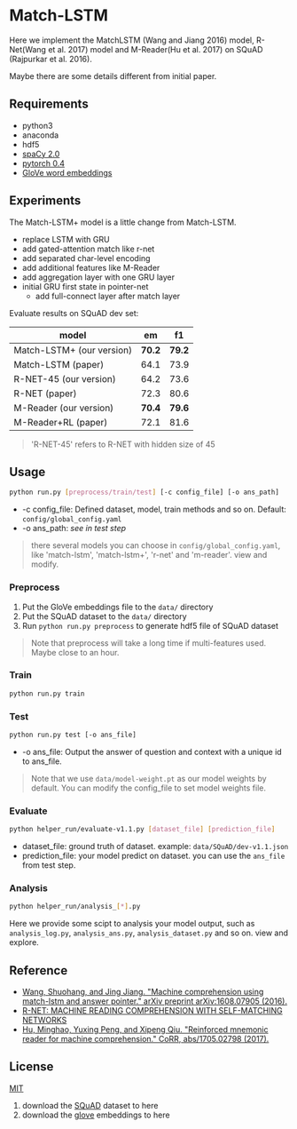 # Match-LSTM

Here we implement the MatchLSTM (Wang and Jiang 2016) model, R-Net(Wang et al. 2017) model and M-Reader(Hu et al. 2017) on SQuAD (Rajpurkar et al. 2016).

Maybe there are some details different from initial paper.

## Requirements

- python3
- anaconda
- hdf5
- [spaCy 2.0](https://spacy.io/)
- [pytorch 0.4](https://github.com/pytorch/pytorch/tree/v0.4.0)
- [GloVe word embeddings](https://nlp.stanford.edu/projects/glove/)

## Experiments

The Match-LSTM+ model is a little change from Match-LSTM.

- replace LSTM with GRU
- add gated-attention match like r-net
- add separated char-level encoding
- add additional features like M-Reader
- add aggregation layer with one GRU layer
- initial GRU first state in pointer-net
    - add full-connect layer after match layer

Evaluate results on SQuAD dev set:

model|em|f1
---|---|---|
Match-LSTM+ (our version)|**70.2**|**79.2**
Match-LSTM (paper)|64.1|73.9
R-NET-45 (our version)|64.2|73.6
R-NET (paper)|72.3|80.6
M-Reader (our version)|**70.4**|**79.6**
M-Reader+RL (paper)|72.1|81.6

> 'R-NET-45' refers to R-NET with hidden size of 45

## Usage

```bash
python run.py [preprocess/train/test] [-c config_file] [-o ans_path]
```

- -c config_file: Defined dataset, model, train methods and so on. Default: `config/global_config.yaml`
- -o ans_path: *see in test step*

> there several models you can choose in `config/global_config.yaml`, like 'match-lstm', 'match-lstm+', 'r-net' and 'm-reader'. view and modify. 

### Preprocess

1. Put the GloVe embeddings file to the `data/` directory
2. Put the SQuAD dataset to the `data/` directory
3. Run `python run.py preprocess` to generate hdf5 file of SQuAD dataset

> Note that preprocess will take a long time if multi-features used. Maybe close to an hour.

### Train

```bash
python run.py train
```

### Test

```bash
python run.py test [-o ans_file]
```

- -o ans_file: Output the answer of question and context with a unique id to ans_file. 

> Note that we use `data/model-weight.pt` as our model weights by default. You can modify the config_file to set model weights file.

### Evaluate

```bash
python helper_run/evaluate-v1.1.py [dataset_file] [prediction_file]
```

- dataset_file: ground truth of dataset. example: `data/SQuAD/dev-v1.1.json`
- prediction_file: your model predict on dataset. you can use the `ans_file` from test step.

### Analysis

```bash
python helper_run/analysis_[*].py
```

Here we provide some scipt to analysis your model output, such as `analysis_log.py`, `analysis_ans.py`, `analysis_dataset.py` and so on. view and explore. 

## Reference

- [Wang, Shuohang, and Jing Jiang. "Machine comprehension using match-lstm and answer pointer." arXiv preprint arXiv:1608.07905 (2016).](https://arxiv.org/abs/1608.07905)
- [R-NET: MACHINE READING COMPREHENSION WITH SELF-MATCHING NETWORKS](https://www.microsoft.com/en-us/research/wp-content/uploads/2017/05/r-net.pdf)
- [Hu, Minghao, Yuxing Peng, and Xipeng Qiu. "Reinforced mnemonic reader for machine comprehension." CoRR, abs/1705.02798 (2017).](https://arxiv.org/abs/1705.02798)

## License

[MIT](https://github.com/laddie132/MRC-PyTorch/blob/master/LICENSE)



1. download the [SQuAD](https://rajpurkar.github.io/SQuAD-explorer/) dataset to here
2. download the [glove](https://nlp.stanford.edu/projects/glove/) embeddings to here
